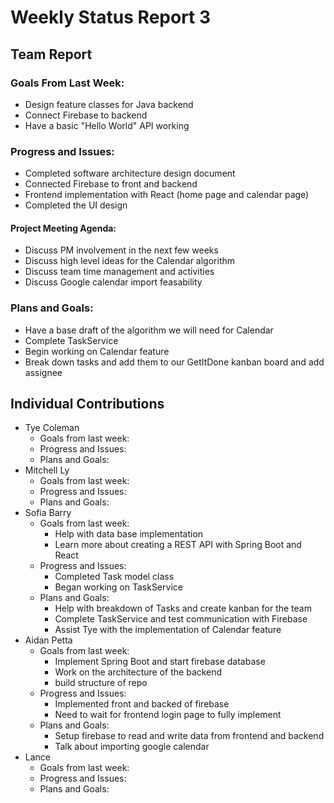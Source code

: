 # Weekly Status Report 3

## Team Report

### Goals From Last Week:
* Design feature classes for Java backend
* Connect Firebase to backend
* Have a basic "Hello World" API working

### Progress and Issues:
* Completed software architecture design document 
* Connected Firebase to front and backend
* Frontend implementation with React (home page and calendar page)
* Completed the UI design

#### Project Meeting Agenda:
* Discuss PM involvement in the next few weeks 
* Discuss high level ideas for the Calendar algorithm 
* Discuss team time management and activities
* Discuss Google calendar import feasability

### Plans and Goals:
* Have a base draft of the algorithm we will need for Calendar
* Complete TaskService
* Begin working on Calendar feature
* Break down tasks and add them to our GetItDone kanban board and add assignee


## Individual Contributions

* Tye Coleman
  * Goals from last week:
  * Progress and Issues:
  * Plans and Goals:
* Mitchell Ly
    * Goals from last week:
    * Progress and Issues: 
    * Plans and Goals: 
* Sofia Barry
    * Goals from last week:
      - Help with data base implementation
      - Learn more about creating a REST API with Spring Boot and React 
    * Progress and Issues:
      - Completed Task model class
      - Began working on TaskService
    * Plans and Goals:
      - Help with breakdown of Tasks and create kanban for the team
      - Complete TaskService and test communication with Firebase
      - Assist Tye with the implementation of Calendar feature 
* Aidan Petta
    * Goals from last week:
      - Implement Spring Boot and start firebase database
      - Work on the architecture of the backend
      - build structure of repo
    * Progress and Issues:
      - Implemented front and backed of firebase
      - Need to wait for frontend login page to fully implement
    * Plans and Goals: 
      - Setup firebase to read and write data from frontend and backend
      - Talk about importing google calendar 
* Lance
    * Goals from last week:
    * Progress and Issues:
    * Plans and Goals:
